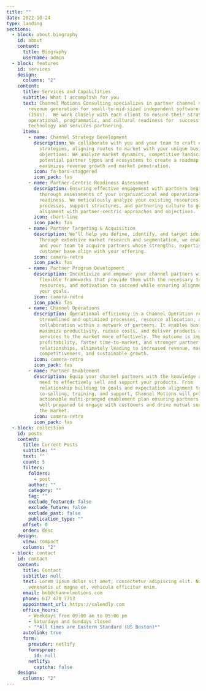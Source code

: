```yaml
---
title: ""
date: 2022-10-24
type: landing
sections:
  - block: about.biography
    id: about
    content:
      title: Biography
      username: admin
  - block: features
    id: services
    design:
      columns: "2"
    content:
      title: Services and Capabilities
      subtitle: What I accomplish for you
      text: Channel Motions Consulting specializes in partner channel development and
        revenue generation for small-to-mid-sized independent software vendors
        (ISVs).  We work closely with each client to ensure their strategic,
        operational, programmatic, and cultural readiness for  successful
        technology and services partnering.
      items:
        - name: Channel Strategy Development
          description: We collaborate with you and your team to craft effective channel
            strategies, aligning routes to market with your unique business
            objectives. We analyze market dynamics, competitive landscapes, and
            potential partner types and ecosystems to create a roadmap that
            maximizes revenue growth and market penetration.
          icon: fa-bars-staggered
          icon_pack: fas
        - name: Partner-Centric Readiness Assessment
          description: Ensuring effective engagement with partners begins with conducting
            thorough assessments of your organizational and operational
            readiness. We meticulously analyze your existing resources,
            processes, support structures, and partnering culture to guarantee
            alignment with partner-centric approaches and objectives.
          icon: chart-line
          icon_pack: fas
        - name: Partner Targeting & Acquisition
          description: We'll help you define, identify, and target ideal channel partners.
            Through extensive market research and segmentation, we enable you
            and your team to acquire partners whose strengths, expertise, and
            customer base align with your offering.
          icon: camera-retro
          icon_pack: fas
        - name: Partner Program Development
          description: Incentivize and empower your channel partners with cohesive,
            flexible frameworks that provide them with the necessary tools,
            resources, and motivation to succeed while ensuring alignment with
            your goals.
          icon: camera-retro
          icon_pack: fas
        - name: Channel Operations
          description: Operational efficiency in a Channel Operation refers to the
            streamlined and optimized processes, resource allocation, and
            collaboration within a network of partners. It enables businesses to
            maximize productivity, reduce costs, and deliver products or
            services to the market more effectively. The outcome is improved
            profitability, faster time-to-market, and stronger partner
            relationships, ultimately leading to increased revenue, market
            competitiveness, and sustainable growth.
          icon: camera-retro
          icon_pack: fas
        - name: Partner Enablement
          description: Equip your channel partners with the knowledge and resources they
            need to effectively sell and support your products. From
            relationship building to goals and expectation alignment to
            co-selling, training, and support, Channel Motions will produce an
            actionable multi-pronged enablement plan ensuring partners are
            well-prepared to engage with customers and drive mutual success in
            the market.
          icon: camera-retro
          icon_pack: fas
  - block: collection
    id: posts
    content:
      title: Current Posts
      subtitle: ""
      text: ""
      count: 5
      filters:
        folders:
          - post
        author: ""
        category: ""
        tag: ""
        exclude_featured: false
        exclude_future: false
        exclude_past: false
        publication_type: ""
      offset: 0
      order: desc
    design:
      view: compact
      columns: "2"
  - block: contact
    id: contact
    content:
      title: Contact
      subtitle: null
      text: Lorem ipsum dolor sit amet, consectetur adipiscing elit. Nam mi diam,
        venenatis ut magna et, vehicula efficitur enim.
      email: bob@channelmotions.com
      phone: 617 470 7713
      appointment_url: https://calendly.com
      office_hours:
        - Weekdays from 09:00 am to 05:00 pm
        - Saturdays and Sundays closed
        - "*All times are Eastern Standard (US Boston)*"
      autolink: true
      form:
        provider: netlify
        formspree:
          id: null
        netlify:
          captcha: false
    design:
      columns: "2"
---
```

